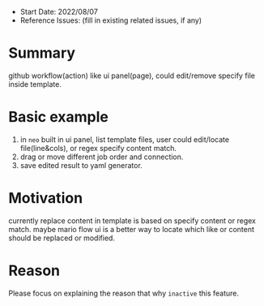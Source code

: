 - Start Date: 2022/08/07
- Reference Issues: (fill in existing related issues, if any)

# Summary

github workflow(action) like ui panel(page), could edit/remove specify file inside template.

# Basic example

1. in `neo` built in ui panel, list template files, user could edit/locate file(line&cols), or regex specify
content match. 
2. drag or move different job order and connection.
3. save edited result to yaml generator.

# Motivation

currently replace content in template is based on specify content or regex match. maybe mario flow ui is a better way
to locate which like or content should be replaced or modified.

# Reason

Please focus on explaining the reason that why `inactive` this feature.